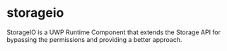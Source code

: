 # storageio
 StorageIO is a UWP Runtime Component that extends the Storage API for bypassing the permissions and providing a better approach.
